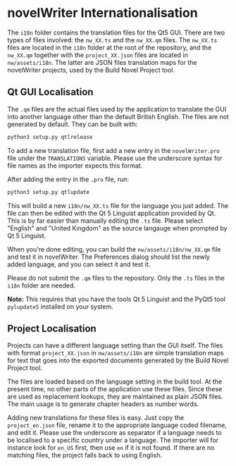 # novelWriter Internationalisation

The `i18n` folder contains the translation files for the Qt5 GUI. There are two types of files
involved: the `nw_XX.ts` and the `nw_XX.qm` files. The `nw_XX.ts` files are located in the `i18n`
folder at the root of the repository, and the `nw_XX.qm` together with the `project_XX.json` files
are located in `nw/assets/i18n`. The latter are JSON files translation maps for the novelWriter
projects, used by the Build Novel Project tool.

## Qt GUI Localisation

The `.qm` files are the actual files used by the application to translate the GUI into another
language other than the default British English. The files are not generated by default. They can
be built with:
```bash
python3 setup.py qtlrelease
```

To add a new translation file, first add a new entry in the `novelWriter.pro` file under the
`TRANSLATIONS` variable. Please use the underscore syntax for file names as the importer expects
this format.

After adding the entry in the `.pro` file, run:
```bash
python3 setup.py qtlupdate
```

This will build a new `i18n/nw_XX.ts` file for the language you just added. The file can then be
edited with the Qt 5 Linguist application provided by Qt. This is by far easier than manually
editing the `.ts` file. Please select "English" and "United Kingdom" as the source langauge when
prompted by Qt 5 Linguist.

When you're done editing, you can build the `nw/assets/i18n/nw_XX.qm` file and test it in
novelWriter. The Preferences dialog should list the newly added language, and you can select it and
test it.

Please do not submit the `.qm` files to the repository. Only the `.ts` files in the `i18n` folder
are needed.

**Note:** This requires that you have the tools Qt 5 Linguist and the PyQt5 tool `pylupdate5`
installed on your system.

## Project Localisation

Projects can have a different language setting than the GUI itself. The files with format
`project_XX.json` in `nw/assets/i18n` are simple translation maps for text that goes into the
exported documents generated by the Build Novel Project tool.

The files are loaded based on the language setting in the build tool. At the present time, no other
parts of the application use these files. Since these are used as replacement lookups, they are
maintained as plain JSON files. The main usage is to generate chapter headers as number words.

Adding new translations for these files is easy. Just copy the `project_en.json` file, rename it to
the appropriate language coded filename, and edit it. Please use the underscore as separator if a
language needs to be localised to a specific country under a language. The importer will for
instance look for `en_US` first, then use `en` if it is not found. If there are no matching files,
the project falls back to using English.
